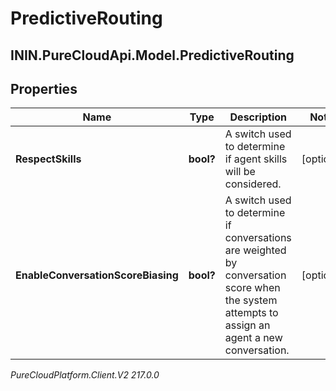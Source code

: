 # PredictiveRouting

## ININ.PureCloudApi.Model.PredictiveRouting

## Properties

|Name | Type | Description | Notes|
|------------ | ------------- | ------------- | -------------|
| **RespectSkills** | **bool?** | A switch used to determine if agent skills will be considered. | [optional] |
| **EnableConversationScoreBiasing** | **bool?** | A switch used to determine if conversations are weighted by conversation score when the system attempts to assign an agent a new conversation. | [optional] |



_PureCloudPlatform.Client.V2 217.0.0_
